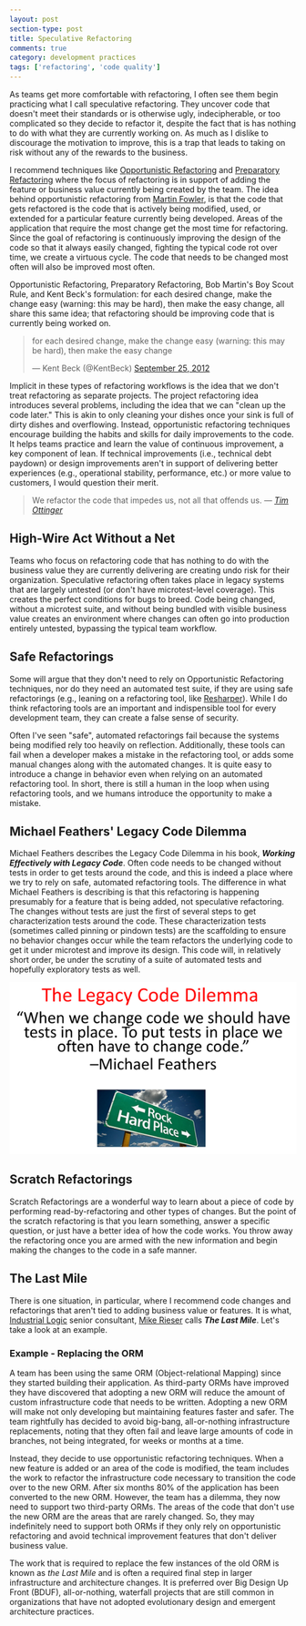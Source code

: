 ```yaml
---
layout: post
section-type: post
title: Speculative Refactoring
comments: true
category: development practices
tags: ['refactoring', 'code quality']
---
```


As teams get more comfortable with refactoring, I often see them begin practicing what I call speculative refactoring. They uncover code that doesn't meet their standards or is otherwise ugly, indecipherable, or too complicated so they decide to refactor it, despite the fact that is has nothing to do with what they are currently working on. As much as I dislike to discourage the motivation to improve, this is a trap that leads to taking on risk without any of the rewards to the business. 
 
I recommend techniques like [Opportunistic Refactoring](https://martinfowler.com/bliki/OpportunisticRefactoring.html) and [Preparatory Refactoring](https://martinfowler.com/articles/preparatory-refactoring-example.html) where the focus of refactoring is in support of adding the feature or business value currently being created by the team. The idea behind opportunistic refactoring from [Martin Fowler](https://martinfowler.com/), is that the code that gets refactored is the code that is actively being modified, used, or extended for a particular feature currently being developed. Areas of the application that require the most change get the most time for refactoring. Since the goal of refactoring is continuously improving the design of the code so that it always easily changed, fighting the typical code rot over time, we create a virtuous cycle. The code that needs to be changed most often will also be improved most often. 

Opportunistic Refactoring, Preparatory Refactoring, Bob Martin's Boy Scout Rule, and Kent Beck's formulation: for each desired change, make the change easy (warning: this may be hard), then make the easy change, all share this same idea; that refactoring should be improving code that is currently being worked on.

<blockquote class="twitter-tweet" data-lang="en"><p lang="en" dir="ltr">for each desired change, make the change easy (warning: this may be hard), then make the easy change</p>&mdash; Kent Beck (@KentBeck) <a href="https://twitter.com/KentBeck/status/250733358307500032?ref_src=twsrc%5Etfw">September 25, 2012</a></blockquote>
<script async src="https://platform.twitter.com/widgets.js" charset="utf-8"></script>


Implicit in these types of refactoring workflows is the idea that we don't treat refactoring as separate projects. The project refactoring idea introduces several problems, including the idea that we can "clean up the code later." This is akin to only cleaning your dishes once your sink is full of dirty dishes and overflowing. Instead, opportunistic refactoring techniques encourage building the habits and skills for daily improvements to the code. It helps teams practice and learn the value of continuous improvement, a key component of lean. If technical improvements (i.e., technical debt paydown) or design improvements aren't in support of delivering better experiences (e.g., operational stability, performance, etc.) or more value to customers, I would question their merit. 

> We refactor the code that impedes us, not all that offends us. 
> _&mdash; [Tim Ottinger](http://agileotter.blogspot.com/)_

## High-Wire Act Without a Net
Teams who focus on refactoring code that has nothing to do with the business value they are currently delivering are creating undo risk for their organization. Speculative refactoring often takes place in legacy systems that are largely untested (or don't have microtest-level coverage). This creates the perfect conditions for bugs to breed. Code being changed, without a microtest suite, and without being bundled with visible business value creates an environment where changes can often go into production entirely untested, bypassing the typical team workflow.

## Safe Refactorings
Some will argue that they don't need to rely on Opportunistic Refactoring techniques, nor do they need an automated test suite, if they are using safe refactorings (e.g., leaning on a refactoring tool, like [Resharper](https://www.jetbrains.com/resharper/)). While I do think refactoring tools are an important and indispensible tool for every development team, they can create a false sense of security. 

Often I've seen "safe", automated refactorings fail because the systems being modified rely too heavily on reflection. Additionally, these tools can fail when a developer makes a mistake in the refactoring tool, or adds some manual changes along with the automated changes. It is quite easy to introduce a change in behavior even when relying on an automated refactoring tool. In short, there is still a human in the loop when using refactoring tools, and we humans introduce the opportunity to make a mistake. 

## Michael Feathers' Legacy Code Dilemma
Michael Feathers describes the Legacy Code Dilemma in his book, **_Working Effectively with Legacy Code_**. Often code needs to be changed without tests in order to get tests around the code, and this is indeed a place where we try to rely on safe, automated refactoring tools. The difference in what Michael Feathers is describing is that this refactoring is happening presumably for a feature that is being added, not speculative refactoring. The changes without tests are just the first of several steps to get characterization tests around the code. These characterization tests (sometimes called pinning or pindown tests) are the scaffolding to ensure no behavior changes occur while the team refactors the underlying code to get it under microtest and improve its design. This code will, in relatively short order, be under the scrutiny of a suite of automated tests and hopefully exploratory tests as well. 

<img src="/img/legacy-code-dilemma.png" class="img-responsive" alt="Michael Feathers Legacy Code Dilemma." />

## Scratch Refactorings 
Scratch Refactorings are a wonderful way to learn about a piece of code by performing read-by-refactoring and other types of changes. But the point of the scratch refactoring is that you learn something, answer a specific question, or just have a better idea of how the code works. You throw away the refactoring once you are armed with the new information and begin making the changes to the code in a safe manner. 

## The Last Mile 
There is one situation, in particular, where I recommend code changes and refactorings that aren't tied to adding business value or features. It is what, [Industrial Logic](https://www.industriallogic.com) senior consultant, [Mike Rieser](https://twitter.com/MichaelRieser) calls **_The Last Mile_**. Let's take a look at an example. 

### Example - Replacing the ORM 
A team has been using the same ORM (Object-relational Mapping) since they started building their application. As third-party ORMs have improved they have discovered that adopting a new ORM will reduce the amount of custom infrastructure code that needs to be written. Adopting a new ORM will make not only developing but maintaining features faster and safer. The team rightfully has decided to avoid big-bang, all-or-nothing infrastructure replacements, noting that they often fail and leave large amounts of code in branches, not being integrated, for weeks or months at a time. 

Instead, they decide to use opportunistic refactoring techniques. When a new feature is added or an area of the code is modified, the team includes the work to refactor the infrastructure code necessary to transition the code over to the new ORM. After six months 80% of the application has been converted to the new ORM. However, the team has a dilemma, they now need to support two third-party ORMs. The areas of the code that don't use the new ORM are the areas that are rarely changed. So, they may indefinitely need to support both ORMs if they only rely on opportunistic refactoring and avoid technical improvement features that don't deliver business value. 

The work that is required to replace the few instances of the old ORM is known as _the Last Mile_ and is often a required final step in larger infrastructure and architecture changes. It is preferred over Big Design Up Front (BDUF), all-or-nothing, waterfall projects that are still common in organizations that have not adopted evolutionary design and emergent architecture practices. 